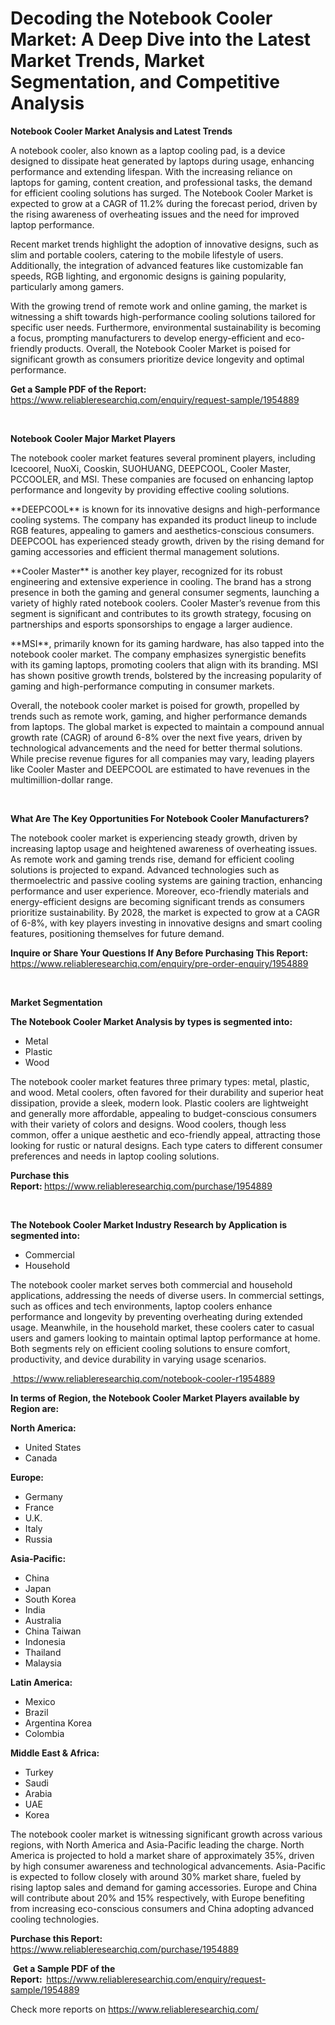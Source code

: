 <p><h1>Decoding the Notebook Cooler Market: A Deep Dive into the Latest Market Trends, Market Segmentation, and Competitive Analysis</h1></p><p><strong>Notebook Cooler Market Analysis and Latest Trends</strong></p>
<p><p>A notebook cooler, also known as a laptop cooling pad, is a device designed to dissipate heat generated by laptops during usage, enhancing performance and extending lifespan. With the increasing reliance on laptops for gaming, content creation, and professional tasks, the demand for efficient cooling solutions has surged. The Notebook Cooler Market is expected to grow at a CAGR of 11.2% during the forecast period, driven by the rising awareness of overheating issues and the need for improved laptop performance. </p><p>Recent market trends highlight the adoption of innovative designs, such as slim and portable coolers, catering to the mobile lifestyle of users. Additionally, the integration of advanced features like customizable fan speeds, RGB lighting, and ergonomic designs is gaining popularity, particularly among gamers. </p><p>With the growing trend of remote work and online gaming, the market is witnessing a shift towards high-performance cooling solutions tailored for specific user needs. Furthermore, environmental sustainability is becoming a focus, prompting manufacturers to develop energy-efficient and eco-friendly products. Overall, the Notebook Cooler Market is poised for significant growth as consumers prioritize device longevity and optimal performance.</p></p>
<p><strong>Get a Sample PDF of the Report:&nbsp;</strong> <a href="https://www.reliableresearchiq.com/enquiry/request-sample/1954889?utm_campaign=3514&utm_medium=2&utm_source=Github&utm_content=ia&utm_term=05042025&utm_id=notebook-cooler">https://www.reliableresearchiq.com/enquiry/request-sample/1954889</a></p>
<p>&nbsp;</p>
<p><strong>Notebook Cooler Major Market Players</strong></p>
<p><p>The notebook cooler market features several prominent players, including Icecoorel, NuoXi, Cooskin, SUOHUANG, DEEPCOOL, Cooler Master, PCCOOLER, and MSI. These companies are focused on enhancing laptop performance and longevity by providing effective cooling solutions.</p><p>**DEEPCOOL** is known for its innovative designs and high-performance cooling systems. The company has expanded its product lineup to include RGB features, appealing to gamers and aesthetics-conscious consumers. DEEPCOOL has experienced steady growth, driven by the rising demand for gaming accessories and efficient thermal management solutions.</p><p>**Cooler Master** is another key player, recognized for its robust engineering and extensive experience in cooling. The brand has a strong presence in both the gaming and general consumer segments, launching a variety of highly rated notebook coolers. Cooler Master’s revenue from this segment is significant and contributes to its growth strategy, focusing on partnerships and esports sponsorships to engage a larger audience.</p><p>**MSI**, primarily known for its gaming hardware, has also tapped into the notebook cooler market. The company emphasizes synergistic benefits with its gaming laptops, promoting coolers that align with its branding. MSI has shown positive growth trends, bolstered by the increasing popularity of gaming and high-performance computing in consumer markets.</p><p>Overall, the notebook cooler market is poised for growth, propelled by trends such as remote work, gaming, and higher performance demands from laptops. The global market is expected to maintain a compound annual growth rate (CAGR) of around 6-8% over the next five years, driven by technological advancements and the need for better thermal solutions. While precise revenue figures for all companies may vary, leading players like Cooler Master and DEEPCOOL are estimated to have revenues in the multimillion-dollar range.</p></p>
<p>&nbsp;</p>
<p><strong>What Are The Key Opportunities For Notebook Cooler Manufacturers?</strong></p>
<p><p>The notebook cooler market is experiencing steady growth, driven by increasing laptop usage and heightened awareness of overheating issues. As remote work and gaming trends rise, demand for efficient cooling solutions is projected to expand. Advanced technologies such as thermoelectric and passive cooling systems are gaining traction, enhancing performance and user experience. Moreover, eco-friendly materials and energy-efficient designs are becoming significant trends as consumers prioritize sustainability. By 2028, the market is expected to grow at a CAGR of 6-8%, with key players investing in innovative designs and smart cooling features, positioning themselves for future demand.</p></p>
<p><strong>Inquire or Share Your Questions If Any Before Purchasing This Report:</strong> <a href="https://www.reliableresearchiq.com/enquiry/pre-order-enquiry/1954889?utm_campaign=3514&utm_medium=2&utm_source=Github&utm_content=ia&utm_term=05042025&utm_id=notebook-cooler">https://www.reliableresearchiq.com/enquiry/pre-order-enquiry/1954889</a></p>
<p>&nbsp;</p>
<p><strong>Market Segmentation</strong></p>
<p><strong>The Notebook Cooler Market Analysis by types is segmented into:</strong></p>
<p><ul><li>Metal</li><li>Plastic</li><li>Wood</li></ul></p>
<p><p>The notebook cooler market features three primary types: metal, plastic, and wood. Metal coolers, often favored for their durability and superior heat dissipation, provide a sleek, modern look. Plastic coolers are lightweight and generally more affordable, appealing to budget-conscious consumers with their variety of colors and designs. Wood coolers, though less common, offer a unique aesthetic and eco-friendly appeal, attracting those looking for rustic or natural designs. Each type caters to different consumer preferences and needs in laptop cooling solutions.</p></p>
<p><strong>Purchase this Report:&nbsp;</strong><a href="https://www.reliableresearchiq.com/purchase/1954889?utm_campaign=3514&utm_medium=2&utm_source=Github&utm_content=ia&utm_term=05042025&utm_id=notebook-cooler">https://www.reliableresearchiq.com/purchase/1954889</a></p>
<p>&nbsp;</p>
<p><strong>The Notebook Cooler Market Industry Research by Application is segmented into:</strong></p>
<p><ul><li>Commercial</li><li>Household</li></ul></p>
<p><p>The notebook cooler market serves both commercial and household applications, addressing the needs of diverse users. In commercial settings, such as offices and tech environments, laptop coolers enhance performance and longevity by preventing overheating during extended usage. Meanwhile, in the household market, these coolers cater to casual users and gamers looking to maintain optimal laptop performance at home. Both segments rely on efficient cooling solutions to ensure comfort, productivity, and device durability in varying usage scenarios.</p></p>
<p><a href="https://www.reliableresearchiq.com/notebook-cooler-r1954889?utm_campaign=3514&utm_medium=2&utm_source=Github&utm_content=ia&utm_term=05042025&utm_id=notebook-cooler">&nbsp;https://www.reliableresearchiq.com/notebook-cooler-r1954889</a></p>
<p><strong>In terms of Region, the Notebook Cooler Market Players available by Region are:</strong></p>
<p>
    <p> <strong> North America: </strong>
        <ul>
            <li>United States</li>
            <li>Canada</li>
        </ul>
        </p> 
    <p> <strong> Europe: </strong>
        <ul>
            <li>Germany</li>
            <li>France</li>
            <li>U.K.</li>
            <li>Italy</li>
            <li>Russia</li>
        </ul>
        </p> 
    <p> <strong> Asia-Pacific: </strong>
        <ul>
            <li>China</li>
            <li>Japan</li>
            <li>South Korea</li>
            <li>India</li>
            <li>Australia</li>
            <li>China Taiwan</li>
            <li>Indonesia</li>
            <li>Thailand</li>
            <li>Malaysia</li>
        </ul>
        </p> 
    <p> <strong> Latin America: </strong>
        <ul>
            <li>Mexico</li>
            <li>Brazil</li>
            <li>Argentina Korea</li>
            <li>Colombia</li>
        </ul>
        </p> 
    <p> <strong> Middle East & Africa: </strong>
        <ul>
            <li>Turkey</li>
            <li>Saudi</li>
            <li>Arabia</li>
            <li>UAE</li>
            <li>Korea</li>
        </ul>
    </p>
    </p>
<p><p>The notebook cooler market is witnessing significant growth across various regions, with North America and Asia-Pacific leading the charge. North America is projected to hold a market share of approximately 35%, driven by high consumer awareness and technological advancements. Asia-Pacific is expected to follow closely with around 30% market share, fueled by rising laptop sales and demand for gaming accessories. Europe and China will contribute about 20% and 15% respectively, with Europe benefiting from increasing eco-conscious consumers and China adopting advanced cooling technologies.</p></p>
<p><strong>Purchase this Report: </strong><a href="https://www.reliableresearchiq.com/purchase/1954889?utm_campaign=3514&utm_medium=2&utm_source=Github&utm_content=ia&utm_term=05042025&utm_id=notebook-cooler">https://www.reliableresearchiq.com/purchase/1954889</a></p>
<p>&nbsp;<strong>Get a Sample PDF of the Report:&nbsp;&nbsp;</strong><a href="https://www.reliableresearchiq.com/enquiry/request-sample/1954889?utm_campaign=3514&utm_medium=2&utm_source=Github&utm_content=ia&utm_term=05042025&utm_id=notebook-cooler">https://www.reliableresearchiq.com/enquiry/request-sample/1954889</a></p>
<p><strong></strong></p>
<p>Check more reports on <a href="https://www.reliableresearchiq.com/?utm_campaign=3514&utm_medium=2&utm_source=Github&utm_content=ia&utm_term=05042025&utm_id=notebook-cooler">https://www.reliableresearchiq.com/</a></p>